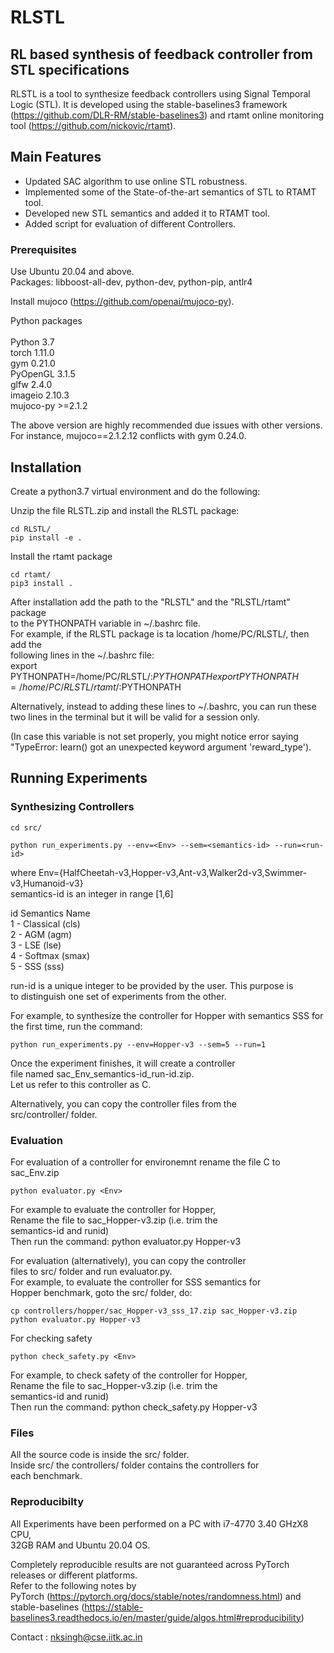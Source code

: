 # RLSTL   
## RL based synthesis of feedback controller from STL specifications   

RLSTL is a tool to synthesize feedback controllers using Signal Temporal Logic (STL). It is developed using the stable-baselines3 framework (https://github.com/DLR-RM/stable-baselines3) and rtamt online monitoring tool (https://github.com/nickovic/rtamt).


## Main Features

- Updated SAC algorithm to use online STL robustness.  
- Implemented some of the State-of-the-art semantics of STL to RTAMT tool.  
- Developed new STL semantics and added it to RTAMT tool.
- Added script for evaluation of different Controllers.    
  

### Prerequisites

Use Ubuntu 20.04 and above.  
Packages: libboost-all-dev, python-dev, python-pip, antlr4   

Install mujoco (https://github.com/openai/mujoco-py).   

Python packages    
<Pkg>        <Preferable Version>   
Python         3.7     
torch          1.11.0      
gym            0.21.0     
PyOpenGL       3.1.5    
glfw           2.4.0   
imageio        2.10.3   
mujoco-py      >=2.1.2   

The above version are highly recommended due issues with other versions.   
For instance, mujoco==2.1.2.12 conflicts with gym 0.24.0.   

## Installation
Create a python3.7 virtual environment and do the following:   

Unzip the file RLSTL.zip and install the RLSTL package:    
```
cd RLSTL/
pip install -e .
```

Install the rtamt package   
```
cd rtamt/
pip3 install .
```

After installation add the path to the "RLSTL" and the "RLSTL/rtamt" package   
to the PYTHONPATH variable in ~/.bashrc file.    
For example, if the RLSTL package is ta location /home/PC/RLSTL/, then add the  
following lines in the ~/.bashrc file:  
export PYTHONPATH=/home/PC/RLSTL/:$PYTHONPATH                       
export PYTHONPATH=/home/PC/RLSTL/rtamt/:$PYTHONPATH  

Alternatively, instead to adding these lines to ~/.bashrc, you can run these  
two lines in the terminal but it will be valid for a session only.   


(In case this variable is not set properly, you might notice error saying  
"TypeError: learn() got an unexpected keyword argument 'reward_type').   



## Running Experiments  

### Synthesizing Controllers    

```
cd src/
```

```
python run_experiments.py --env=<Env> --sem=<semantics-id> --run=<run-id>
```
where Env={HalfCheetah-v3,Hopper-v3,Ant-v3,Walker2d-v3,Swimmer-v3,Humanoid-v3}   
semantics-id is an integer in range [1,6]   

id  Semantics Name       
1 - Classical (cls)   
2 - AGM (agm)   
3 - LSE (lse)   
4 - Softmax (smax)   
5 - SSS (sss)   
   
run-id is a unique integer to be provided by the user. This purpose is   
to distinguish one set of experiments from the other.   

For example, to synthesize the controller for Hopper with semantics SSS 
for the first time, run the command:    

```
python run_experiments.py --env=Hopper-v3 --sem=5 --run=1
```

Once the experiment finishes, it will create a controller   
file named sac_Env_semantics-id_run-id.zip.   
Let us refer to this controller as C.      

Alternatively, you can copy the controller files from the   
src/controller/ folder.          

### Evaluation  

For evaluation of a controller for environemnt <Env> 
rename the file C to sac_Env.zip 

```
python evaluator.py <Env>
```
For example to evaluate the controller for Hopper,   
Rename the file to sac_Hopper-v3.zip (i.e. trim the   
semantics-id and runid)   
Then run the command: python evaluator.py Hopper-v3

For evaluation (alternatively), you can copy the controller   
files to src/ folder and run evaluator.py.       
For example, to evaluate the controller for SSS semantics for   
Hopper benchmark, goto the src/ folder, do:   

```
cp controllers/hopper/sac_Hopper-v3_sss_17.zip sac_Hopper-v3.zip 
python evaluator.py Hopper-v3 
```



For checking safety
```
python check_safety.py <Env>
```
For example, to check safety of the controller for Hopper,   
Rename the file to sac_Hopper-v3.zip (i.e. trim the   
semantics-id and runid)   
Then run the command: python check_safety.py Hopper-v3


### Files
All the source code is inside the src/ folder.   
Inside src/ the controllers/ folder contains the controllers for  
each benchmark.  



### Reproducibilty
All Experiments have been performed on a PC with i7-4770 3.40 GHzX8 CPU,   
32GB RAM and Ubuntu 20.04 OS.   

Completely reproducible results are not guaranteed across PyTorch releases or different platforms.   
Refer to the following notes by   
PyTorch (https://pytorch.org/docs/stable/notes/randomness.html) and   
stable-baselines (https://stable-baselines3.readthedocs.io/en/master/guide/algos.html#reproducibility)    



Contact : nksingh@cse.iitk.ac.in  
